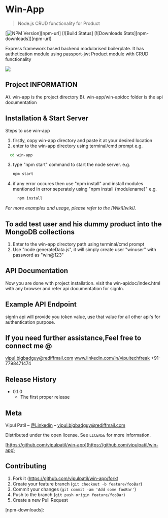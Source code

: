 # Win-App
> Node.js CRUD functionality for Product

[![NPM Version][npm-image]][npm-url]
[![Build Status]
[![Downloads Stats][npm-downloads]][npm-url]


Express framework based backend modularised boilerplate.
It has authetication module using passport-jwt
Product module with CRUD functionality

![](header.png)

## Project INFORMATION

A). win-app is the project directory
B). win-app/win-apidoc folder is the api documentation

## Installation & Start Server

Steps to use win-app
1. firstly, copy win-app directory and paste it at your desired location
2. enter to the win-app directory using terminal/cmd prompt
    e.g.
```sh
  cd win-app
```
3. type "npm start" command to start the node server.
    e.g.
    ```sh
    npm start     
    ```
4. if any error occures then use "npm install" and install modules mentioned in error seperately using "npm install {modulename}"
    e.g.
    ```sh
      npm install
    ```


_For more examples and usage, please refer to the [Wiki][wiki]._

## To add test user and his dummy product into the MongoDB collections
1. Enter to the win-app directory path using terminal/cmd prompt
2. Use "node generateData.js", it will simply create user "winuser" with password as "win@123"

## API Documentation
Now you are done with project installation. visit the win-apidoc/index.html with any browser and refer api documentation
 for signIn.

## Example API Endpoint
signIn api will provide you token value, use that value for all other api's for authentication purpose.

## If you need further assistance,Feel free to connect me @
vipul.bigbadguy@rediffmail.com
www.linkedin.com/in/vipultechfreak
+91-7798471474
## Release History

* 0.1.0
    * The first proper release



## Meta

Vipul Patil  – [@Linkedin](https://Linkedin.com/in/vipultechfreak) – vipul.bigbadguy@rediffmail.com

Distributed under the open license. See ``LICENSE`` for more information.

[https://github.com/vipulpatil/win-app](https://github.com/vipulpatil/win-app)

## Contributing

1. Fork it (<https://github.com/vipulpatil/win-app/fork>)
2. Create your feature branch (`git checkout -b feature/fooBar`)
3. Commit your changes (`git commit -am 'Add some fooBar'`)
4. Push to the branch (`git push origin feature/fooBar`)
5. Create a new Pull Request

<!-- Markdown link & img dfn's -->
[npm-image]:
[npm-url]:
[npm-downloads]:
